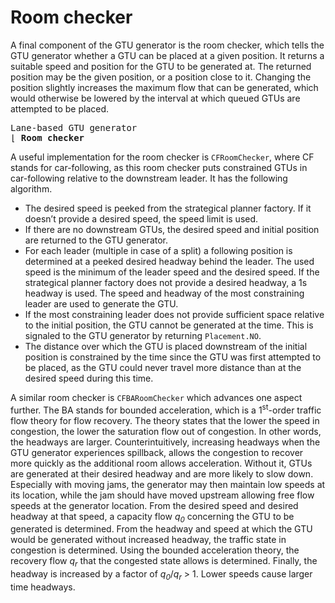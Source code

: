 # Room checker

A final component of the GTU generator is the room checker, which tells the GTU generator whether a GTU can be placed at a given position. It returns a suitable speed and position for the GTU to be generated at. The returned position may be the given position, or a position close to it. Changing the position slightly increases the maximum flow that can be generated, which would otherwise be lowered by the interval at which queued GTUs are attempted to be placed.

<pre>
Lane-based GTU generator
&lfloor; <b>Room checker</b>
</pre>

A useful implementation for the room checker is `CFRoomChecker`, where CF stands for car-following, as this room checker puts constrained GTUs in car-following relative to the downstream leader. It has the following algorithm.

* The desired speed is peeked from the strategical planner factory. If it doesn’t provide a desired speed, the speed limit is used.
* If there are no downstream GTUs, the desired speed and initial position are returned to the GTU generator.
* For each leader (multiple in case of a split) a following position is determined at a peeked desired headway behind the leader. The used speed is the minimum of the leader speed and the desired speed. If the strategical planner factory does not provide a desired headway, a 1s headway is used. The speed and headway of the most constraining leader are used to generate the GTU.
* If the most constraining leader does not provide sufficient space relative to the initial position, the GTU cannot be generated at the time. This is signaled to the GTU generator by returning `Placement.NO`.
* The distance over which the GTU is placed downstream of the initial position is constrained by the time since the GTU was first attempted to be placed, as the GTU could never travel more distance than at the desired speed during this time.

A similar room checker is `CFBARoomChecker` which advances one aspect further. The BA stands for bounded acceleration, which is a 1<sup>st</sup>-order traffic flow theory for flow recovery. The theory states that the lower the speed in congestion, the lower the saturation flow out of congestion. In other words, the headways are larger. Counterintuitively, increasing headways when the GTU generator experiences spillback, allows the congestion to recover more quickly as the additional room allows acceleration. Without it, GTUs are generated at their desired headway and are more likely to slow down. Especially with moving jams, the generator may then maintain low speeds at its location, while the jam should have moved upstream allowing free flow speeds at the generator location. From the desired speed and desired headway at that speed, a capacity flow <i>q<sub>0</sub></i> concerning the GTU to be generated is determined. From the headway and speed at which the GTU would be generated without increased headway, the traffic state in congestion is determined. Using the bounded acceleration theory, the recovery flow <i>q<sub>r</sub></i> that the congested state allows is determined. Finally, the headway is increased by a factor of <i>q<sub>0</sub></i>/<i>q<sub>r</sub></i>&nbsp;&gt;&nbsp;1. Lower speeds cause larger time headways.
